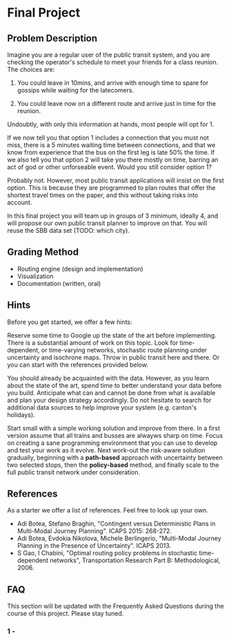 # Final Project

## Problem Description

Imagine you are a regular user of the public transit system, and you are checking the operator's schedule to meet your friends
for a class reunion. The choices are:

1. You could leave in 10mins, and arrive with enough time to spare for gossips while waiting for the latecomers.

2. You could leave now on a different route and arrive just in time for the reunion.

Undoubtly, with only this information at hands, most people will opt for 1.

If we now tell you that option 1 includes a connection that you must not miss, there is a 5 minutes waiting time between connections, and that we know from experience that the bus on the first leg is late 50% the time. If we also tell you that option 2 will take you there mostly on time, barring an act of god or other unforseable event. Would you still consider option 1?

Probably not. However, most public transit applications will insist on the first option. This is because they are programmed to plan routes that offer the shortest travel times on the paper, and this without taking risks into account.

In this final project you will team up in groups of 3 minimum, ideally 4, and will propose our own public transit planner to improve on that. You will reuse the SBB data set (TODO: which city).

## Grading Method
- Routing engine (design and implementation)
- Visualization
- Documentation (written, oral)

## Hints

Before you get started, we offer a few hints:

Reserve some time to Google up the state of the art before implementing. There is a substantial amount of work on this topic. Look for time-dependent, or time-varying networks, stochastic route planning under uncertainty and isochrone maps. Throw in public transit here and there. Or you can start with the references provided below.

You should already be acquainted with the data.
However, as you learn about the state of the art, spend time to better understand your data before you build.
Anticipate what can and cannot be done from what is available and plan your design strategy accordingly. Do not hesitate to
search for additional data sources to help improve your system (e.g. canton's holidays).

Start small with a simple working solution and improve from there.
In a first version assume that all trains and busses are alwayws sharp on time.
Focus on creating a sane programming environment that you can use to develop and test your work as it evolve.
Next work-out the risk-aware solution gradually, beginning with a __path-based__ approach with uncertainty between two
selected stops, then the __policy-based__ method, and finally scale to the full public transit network under consideration.

## References

As a starter we offer a list of references. Feel free to look up your own.

* Adi Botea, Stefano Braghin, "Contingent versus Deterministic Plans in Multi-Modal Journey Planning". ICAPS 2015: 268-272.
* Adi Botea, Evdokia Nikolova, Michele Berlingerio, "Multi-Modal Journey Planning in the Presence of Uncertainty". ICAPS 2013.
* S Gao, I Chabini, "Optimal routing policy problems in stochastic time-dependent networks", Transportation Research Part B: Methodological, 2006.

## FAQ

This section will be updated with the Frequently Asked Questions during the course of this project. Please stay tuned.

### 1 - 
